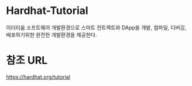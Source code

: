 # Hardhat-Tutorial
이더리움 소프트웨어 개발환경으로 스마트 컨트랙트와 DApp을 개발, 컴파일, 디버깅, 배포하기위한 완전한 개발환경을 제공한다.
# 참조 URL
https://hardhat.org/tutorial

